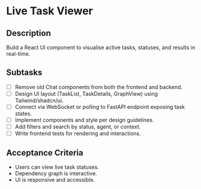 # Live Task Viewer

## Description

Build a React UI component to visualise active tasks, statuses, and results in real-time.

## Subtasks

- [ ] Remove old Chat components from both the frontend and backend.
- [ ] Design UI layout (TaskList, TaskDetails, GraphView) using Tailwind/shadcn/ui.
- [ ] Connect via WebSocket or polling to FastAPI endpoint exposing task states.
- [ ] Implement components and style per design guidelines.
- [ ] Add filters and search by status, agent, or context.
- [ ] Write frontend tests for rendering and interactions.

## Acceptance Criteria

- Users can view live task statuses.
- Dependency graph is interactive.
- UI is responsive and accessible.
